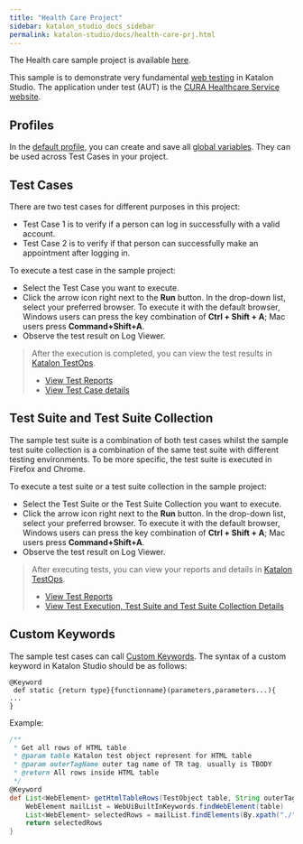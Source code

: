 ```yaml
---
title: "Health Care Project"
sidebar: katalon_studio_docs_sidebar
permalink: katalon-studio/docs/health-care-prj.html
---
```

The Health care sample project is available [here](https://github.com/katalon-studio-samples/healthcare-tests).

This sample is to demonstrate very fundamental [web testing](https://docs.katalon.com/katalon-studio/docs/introduction-to-web-testing.html#before-you-begin) in Katalon Studio. The application under test (AUT) is the [CURA Healthcare Service website](https://katalon-demo-cura.herokuapp.com/).

## Profiles

In the [default profile](https://docs.katalon.com/katalon-studio/docs/execution-profile-v54.html), you can create and save all [global variables](https://docs.katalon.com/katalon-studio/docs/global-variables.html). They can be used across Test Cases in your project.

## Test Cases

There are two test cases for different purposes in this project:

- Test Case 1 is to verify if a person can log in successfully with a valid account.
- Test Case 2 is to verify if that person can successfully make an appointment after logging in.

To execute a test case in the sample project:

- Select the Test Case you want to execute.
- Click the arrow icon right next to the **Run** button. In the drop-down list, select your preferred browser. To execute it with the default browser, Windows users can press the key combination of **Ctrl + Shift + A**; Mac users press **Command+Shift+A**.
- Observe the test result on Log Viewer.

> After the execution is completed, you can view the test results in [Katalon TestOps](https://https.analytics.katalon.com).
>
> - [View Test Reports](https://docs.katalon.com/katalon-analytics/docs/project-management-view-reports.html)
> - [View Test Case details](https://docs.katalon.com/katalon-analytics/docs/project-management-view-details.html#details-of-each-test-case)

## Test Suite and Test Suite Collection

The sample test suite is a combination of both test cases whilst the sample test suite collection is a combination of the same test suite with different testing environments. To be more specific, the test suite is executed in Firefox and Chrome.

To execute a test suite or a test suite collection in the sample project:

- Select the Test Suite or the Test Suite Collection you want to execute.
- Click the arrow icon right next to the **Run** button. In the drop-down list, select your preferred browser. To execute it with the default browser, Windows users can press the key combination of **Ctrl + Shift + A**; Mac users press **Command+Shift+A**.
- Observe the test result on Log Viewer.


> After executing tests, you can view your reports and details in [Katalon TestOps](https://analytics.katalon.com).
>
> - [View Test Reports](https://docs.katalon.com/katalon-analytics/docs/project-management-view-reports.html)
> - [View Test Execution, Test Suite and Test Suite Collection Details](https://docs.katalon.com/katalon-analytics/docs/project-management-view-details.html)

## Custom Keywords

The sample test cases can call [Custom Keywords](https://docs.katalon.com/katalon-studio/docs/introduction-to-custom-keywords.html). The syntax of a custom keyword in Katalon Studio should be as follows:

`@Keyword`\
` def static {return type}{functionname}(parameters,parameters...){`\
`...`\
`}`

Example:

```groovy
/**
 * Get all rows of HTML table
 * @param table Katalon test object represent for HTML table
 * @param outerTagName outer tag name of TR tag, usually is TBODY
 * @return All rows inside HTML table
 */
@Keyword
def List<WebElement> getHtmlTableRows(TestObject table, String outerTagName) {
    WebElement mailList = WebUiBuiltInKeywords.findWebElement(table)
    List<WebElement> selectedRows = mailList.findElements(By.xpath("./" + outerTagName + "/tr"))
    return selectedRows
}
```
